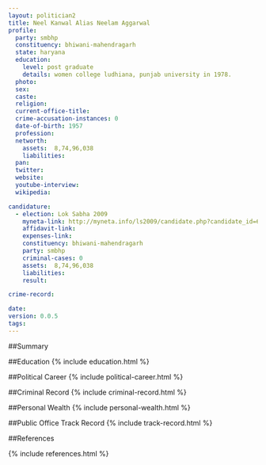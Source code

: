 ```yaml
---
layout: politician2
title: Neel Kanwal Alias Neelam Aggarwal
profile: 
  party: smbhp
  constituency: bhiwani-mahendragarh
  state: haryana
  education: 
    level: post graduate
    details: women college ludhiana, punjab university in 1978.
  photo: 
  sex: 
  caste: 
  religion: 
  current-office-title: 
  crime-accusation-instances: 0
  date-of-birth: 1957
  profession: 
  networth: 
    assets:  8,74,96,038
    liabilities: 
  pan: 
  twitter: 
  website: 
  youtube-interview: 
  wikipedia: 

candidature: 
  - election: Lok Sabha 2009
    myneta-link: http://myneta.info/ls2009/candidate.php?candidate_id=6687
    affidavit-link: 
    expenses-link: 
    constituency: bhiwani-mahendragarh 
    party: smbhp
    criminal-cases: 0
    assets:  8,74,96,038
    liabilities: 
    result:  

crime-record: 

date: 
version: 0.0.5
tags: 
---
```

##Summary


##Education
{% include education.html %}


##Political Career
{% include political-career.html %}


##Criminal Record
{% include criminal-record.html %}


##Personal Wealth
{% include personal-wealth.html %}


##Public Office Track Record
{% include track-record.html %}


##References


{% include references.html %}